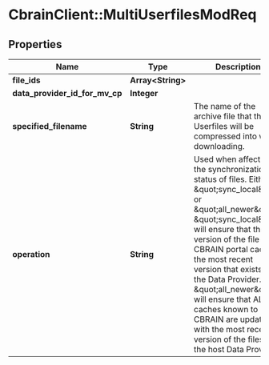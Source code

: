 # CbrainClient::MultiUserfilesModReq

## Properties
Name | Type | Description | Notes
------------ | ------------- | ------------- | -------------
**file_ids** | **Array&lt;String&gt;** |  | [optional] 
**data_provider_id_for_mv_cp** | **Integer** |  | [optional] 
**specified_filename** | **String** | The name of the archive file that the Userfiles will be compressed into when downloading. | [optional] 
**operation** | **String** | Used when affecting the synchronization status of files. Either \&quot;sync_local\&quot; or \&quot;all_newer\&quot;. \&quot;sync_local\&quot; will ensure that the version of the file in the CBRAIN portal cache is the most recent version that exists on the Data Provider. \&quot;all_newer\&quot; will ensure that ALL caches known to CBRAIN are updated with the most recent version of the files in the host Data Provider. | [optional] [default to &#39;sync_local&#39;]


